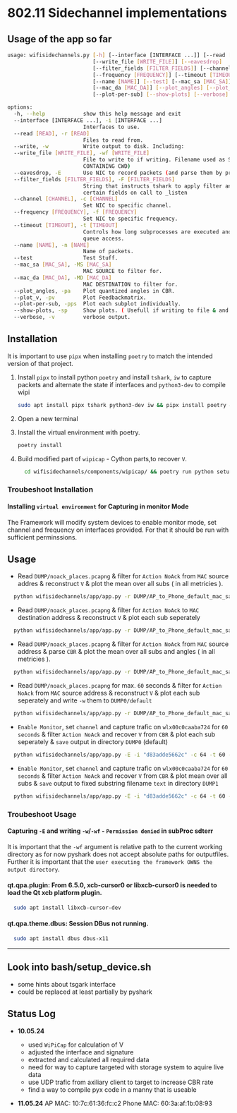# 802.11 Sidechannel implementations

## Usage of the app so far

```bash
usage: wifisidechannels.py [-h] [--interface [INTERFACE ...]] [--read [READ]] [--write]
                           [--write_file [WRITE_FILE]] [--eavesdrop]
                           [--filter_fields [FILTER_FIELDS]] [--channel [CHANNEL]]
                           [--frequency [FREQUENCY]] [--timeout [TIMEOUT]]
                           [--name [NAME]] [--test] [--mac_sa [MAC_SA]]
                           [--mac_da [MAC_DA]] [--plot_angles] [--plot_v]
                           [--plot-per-sub] [--show-plots] [--verbose]

options:
  -h, --help            show this help message and exit
  --interface [INTERFACE ...], -i [INTERFACE ...]
                        Interfaces to use.
  --read [READ], -r [READ]
                        Files to read from.
  --write, -w           Write output to disk. Including:
  --write_file [WRITE_FILE], -wf [WRITE_FILE]
                        File to write to if writing. Filename used as Substring. ( ONLY RELATIVE PATH'S or PATH'S
                        CONTAINING CWD)
  --eavesdrop, -E       Use NIC to record packets (and parse them by preset).
  --filter_fields [FILTER_FIELDS], -F [FILTER_FIELDS]
                        String that instructs tshark to apply filter and display
                        certain fields on call to _listen
  --channel [CHANNEL], -c [CHANNEL]
                        Set NIC to specific channel.
  --frequency [FREQUENCY], -f [FREQUENCY]
                        Set NIC to specific frequency.
  --timeout [TIMEOUT], -t [TIMEOUT]
                        Controls how long subprocesses are executed and timeout for
                        queue access.
  --name [NAME], -n [NAME]
                        Name of packets.
  --test                Test Stuff.
  --mac_sa [MAC_SA], -MS [MAC_SA]
                        MAC SOURCE to filter for.
  --mac_da [MAC_DA], -MD [MAC_DA]
                        MAC DESTINATION to filter for.
  --plot_angles, -pa    Plot quantized angles in CBR.
  --plot_v, -pv         Plot Feedbackmatrix.
  --plot-per-sub, -pps  Plot each subplot individually.
  --show-plots, -sp     Show plots. ( Usefull if writing to file & and plotting.)
  --verbose, -v         verbose output.

```

## Installation

It is important to use `pipx` when installing `poetry` to match the intended version of that project.

1) Install `pipx` to install python `poetry` and install `tshark`, `iw` to capture packets and alternate the state if interfaces and `python3-dev` to compile wipi

    ```bash
    sudo apt install pipx tshark python3-dev iw && pipx install poetry && pipx ensurepath
    ```

2) Open a new terminal
3) Install the virtual environment with poetry.

    ```bash
    poetry install
    ```

4) Build modified part of `wipicap` - Cython parts,to recover `V`.

    ```bash
      cd wifisidechannels/components/wipicap/ && poetry run python setup.py build_ext --inplace && cd ../../../../
    ```

### Troubeshoot Installation

#### Installing `virtual environment` for Capturing in monitor Mode
  
  The Framework will modify system devices to enable monitor mode, set channel and frequency on interfaces provided. For that it should be run with sufficient perminssions.

## Usage

- Read `DUMP/noack_places.pcapng` & filter for `Action NoAck` from `MAC` source addres & reconstruct `V` & plot the mean over all subs ( in all metricies ).

```bash
  python wifisidechannels/app/app.py -r DUMP/AP_to_Phone_default_mac_sa_127c6136fcc2_capture.pcapng --mac_sa "127c6136fcc2" -pv
```

- Read `DUMP/noack_places.pcapng` & filter for `Action NoAck` to `MAC` destination address & reconstruct `V` & plot each sub seperately

```bash
  python wifisidechannels/app/app.py -r DUMP/AP_to_Phone_default_mac_sa_127c6136fcc2_capture.pcapng --mac_da "d83adde5662c" -pv -pps
```

- Read `DUMP/noack_places.pcapng` & filter for `Action NoAck` from `MAC` source address & parse `CBR` & plot the mean over all subs and angles ( in all metricies ).

```bash
  python wifisidechannels/app/app.py -r DUMP/AP_to_Phone_default_mac_sa_127c6136fcc2_capture.pcapng --mac_sa "127c6136fcc2" -pa 
```

- Read `DUMP/noack_places.pcapng` for max. `60` seconds & filter for `Action NoAck` from `MAC` source address & reconstruct `V` & plot each sub seperately and write `-w` them to `DUMP0/default`

```bash
  python wifisidechannels/app/app.py -r DUMP/AP_to_Phone_default_mac_sa_127c6136fcc2_capture.pcapng -pv -t 60 -w --mac_sa "127c6136fcc2" -dsd DUMP0/default/
```

- `Enable Monitor`, set `channel` and capture trafic on `wlx00c0caaba724` for `60 seconds` & filter `Action NoAck` and recover `V` from `CBR` & plot each sub seperately & `save` output in directory `DUMP0` (default)

```bash
  python wifisidechannels/app/app.py -E -i "d83adde5662c" -c 64 -t 60 -pv -pps -w
```

- `Enable Monitor`, set `channel` and capture trafic on `wlx00c0caaba724` for `60 seconds` & filter `Action NoAck` and recover `V` from `CBR` & plot mean over all subs & `save` output to fixed substring filename `text` in directory `DUMP1`

```bash
  python wifisidechannels/app/app.py -E -i "d83adde5662c" -c 64 -t 60 -pv -pps -w -wf "test" -dsd `DUMP1`
```

### Troubeshoot Usage

#### Capturing `-E` and writing `-w`/`-wf` - `Permission denied` in subProc sdterr

  It is important that the `-wf` argument is relative path to the current working directory as for now pyshark does not accept absolute paths for outputfiles.
  Further it is important that the `user executing the framework OWNS the output directory`.

#### qt.qpa.plugin: From 6.5.0, xcb-cursor0 or libxcb-cursor0 is needed to load the Qt xcb platform plugin.
  ```bash
    sudo apt install libxcb-cursor-dev
  ```
#### qt.qpa.theme.dbus: Session DBus not running.
  ```bash
    sudo apt install dbus dbus-x11
  ```
____

## Look into bash/setup_device.sh

- some hints about tsgark interface
- could be replaced at least partially by pyshark

## Status Log

- **10.05.24**
  - used `WiPiCap` for calculation of V
  - adjusted the interface and signature
  - extracted and calculated all required data
  - need for way to capture targeted with storage system to aquire live data
  - use UDP trafic from axiliary client to target to increase CBR rate
  - find a way to compile pyx code in a manny that is useable

- **11.05.24**
  AP MAC:     10:7c:61:36:fc:c2
  Phone MAC:  60:3a:af:1b:08:93

